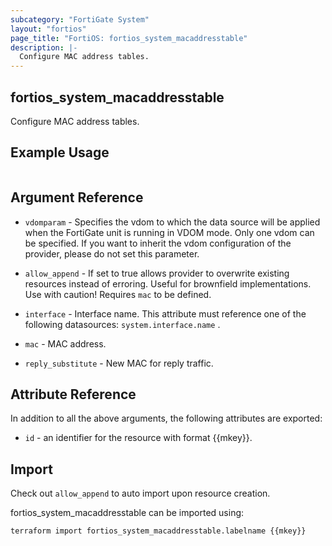 ```yaml
---
subcategory: "FortiGate System"
layout: "fortios"
page_title: "FortiOS: fortios_system_macaddresstable"
description: |-
  Configure MAC address tables.
---
```


## fortios_system_macaddresstable
Configure MAC address tables.

## Example Usage

```hcl

```

## Argument Reference
* `vdomparam` - Specifies the vdom to which the data source will be applied when the FortiGate unit is running in VDOM mode. Only one vdom can be specified. If you want to inherit the vdom configuration of the provider, please do not set this parameter.
* `allow_append` - If set to true allows provider to overwrite existing resources instead of erroring. Useful for brownfield implementations. Use with caution! Requires `mac` to be defined.

* `interface` - Interface name. This attribute must reference one of the following datasources: `system.interface.name` .
* `mac` - MAC address.
* `reply_substitute` - New MAC for reply traffic.

## Attribute Reference

In addition to all the above arguments, the following attributes are exported:
* `id` - an identifier for the resource with format {{mkey}}.

## Import

Check out `allow_append` to auto import upon resource creation.

fortios_system_macaddresstable can be imported using:
```sh
terraform import fortios_system_macaddresstable.labelname {{mkey}}
```
